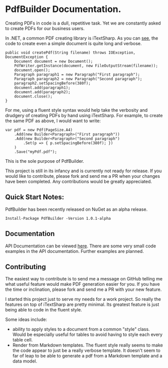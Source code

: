 
# PdfBuilder Documentation.

Creating PDFs in code is a dull, repetitive task. Yet we are constantly asked to create PDFs for our business users.

In .NET, a common PDF creating library is iTextSharp. As you can [see](https://developers.itextpdf.com/examples/itext5-building-blocks/phrase-and-paragraph-examples), the code to create even a simple document is quite long and verbose.

    public void createPdf(String filename) throws IOException, DocumentException {
        Document document = new Document();
        PdfWriter.getInstance(document, new FileOutputStream(filename));
        document.open();
        Paragraph paragraph1 = new Paragraph("First paragraph");
        Paragraph paragraph2 = new Paragraph("Second paragraph");
        paragraph2.setSpacingBefore(380f);
        document.add(paragraph1);
        document.add(paragraph2);
        document.close();
    }

For me, using a fluent style syntax would help take the verbosity and drudgery of creating PDFs by hand using iTextSharp. For example, to create the same PDF as above, I would want to write:

	var pdf = new Pdf(PageSize.A4)
		.Add(new Builder<Paragraph>("First paragraph"))
		.Add(new Builder<Paragraph>("Second paragraph")
			.Set(p => { p.setSpacingBefore(380f); })
		)
		.Save("myPdf.pdf");

This is the sole purpose of PdfBuilder.

This project is still in its infancy and is currently not ready for release. If you would like to contribute, please fork and send me a PR when your changes have been completed. Any contributions would be greatly appreciated.

## Quick Start Notes:

PdfBuilder has been recently released on NuGet as an alpha release.

    Install-Package PdfBuilder -Version 1.0.1-alpha

## Documentation

API Documentation can be viewed [here](api/intro.html). There are some very small code examples in the API documentation. Further examples are planned.

## Contributing

The easiest way to contribute is to send me a message on GitHub telling me what useful feature would make PDF generation easier for you. If you have the time or inclination, please fork and send me a PR with your new feature. 

I started this project just to serve my needs for a work project. So really the features on top of iTextSharp are pretty minimal. Its greatest feature is just being able to code in the fluent style.

Some ideas include:

- ability to apply styles to a document from a common "style" class. Would be especially useful for tables to avoid having to style each every table cell.
- Render from Markdown templates. The fluent style really seems to make the code appear to just be a really verbose template. It doesn't seem to far of leap to be able to generate a pdf from a Markdown template and a data model.  
